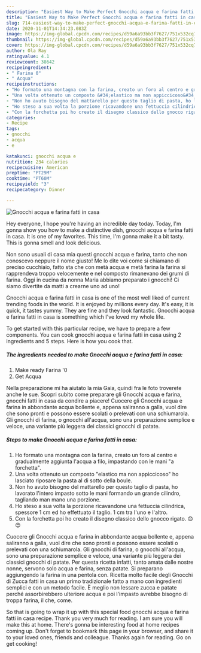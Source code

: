 ```yaml
---
description: "Easiest Way to Make Perfect Gnocchi acqua e farina fatti in casa"
title: "Easiest Way to Make Perfect Gnocchi acqua e farina fatti in casa"
slug: 714-easiest-way-to-make-perfect-gnocchi-acqua-e-farina-fatti-in-casa
date: 2020-11-01T14:34:23.083Z
image: https://img-global.cpcdn.com/recipes/d59a6a93bb3f7627/751x532cq70/gnocchi-acqua-e-farina-fatti-in-casa-recipe-main-photo.jpg
thumbnail: https://img-global.cpcdn.com/recipes/d59a6a93bb3f7627/751x532cq70/gnocchi-acqua-e-farina-fatti-in-casa-recipe-main-photo.jpg
cover: https://img-global.cpcdn.com/recipes/d59a6a93bb3f7627/751x532cq70/gnocchi-acqua-e-farina-fatti-in-casa-recipe-main-photo.jpg
author: Ola Ray
ratingvalue: 4.1
reviewcount: 38642
recipeingredient:
- " Farina 0"
- " Acqua"
recipeinstructions:
- "Ho formato una montagna con la farina, creato un foro al centro e gradualmente aggiunta l&#39;acqua a filo, impastando con le mani &#34;a forchetta&#34;."
- "Una volta ottenuto un composto &#34;elastico ma non appiccicoso&#34; ho lasciato riposare la pasta al di sotto della boule."
- "Non ho avuto bisogno del mattarello per questo taglio di pasta, ho lavorato l&#39;intero impasto sotto le mani formando un grande cilindro, tagliando man mano una porzione."
- "Ho steso a sua volta la porzione ricavandone una fettuccia cilindrica, spessore 1 cm ed ho effettuato il taglio. 1 cm tra l&#39;uno e l&#39;altro."
- "Con la forchetta poi ho creato il disegno classico dello gnocco rigato. 😊😊"
categories:
- Recipe
tags:
- gnocchi
- acqua
- e

katakunci: gnocchi acqua e 
nutrition: 234 calories
recipecuisine: American
preptime: "PT29M"
cooktime: "PT60M"
recipeyield: "3"
recipecategory: Dinner

---
```



![Gnocchi acqua e farina fatti in casa](https://img-global.cpcdn.com/recipes/d59a6a93bb3f7627/751x532cq70/gnocchi-acqua-e-farina-fatti-in-casa-recipe-main-photo.jpg)

Hey everyone, I hope you're having an incredible day today. Today, I'm gonna show you how to make a distinctive dish, gnocchi acqua e farina fatti in casa. It is one of my favorites. This time, I'm gonna make it a bit tasty. This is gonna smell and look delicious.

Non sono usuali di casa mia questi gnocchi acqua e farina, tanto che non conoscevo neppure il nome giusto! Me lo dite voi come si chiamano di preciso cucchiaio, fatto sta che con metà acqua e metà farina la farina si rapprendeva troppo velocemente e nel composto rimanevano dei grumi di farina. Oggi in cucina da nonna Maria abbiamo preparato i gnocchi! Ci siamo divertite da matti a crearne uno ad uno!

Gnocchi acqua e farina fatti in casa is one of the most well liked of current trending foods in the world. It is enjoyed by millions every day. It's easy, it is quick, it tastes yummy. They are fine and they look fantastic. Gnocchi acqua e farina fatti in casa is something which I've loved my whole life.


To get started with this particular recipe, we have to prepare a few components. You can cook gnocchi acqua e farina fatti in casa using 2 ingredients and 5 steps. Here is how you cook that.

<!--inarticleads1-->

##### The ingredients needed to make Gnocchi acqua e farina fatti in casa:

1. Make ready  Farina &#39;0
1. Get  Acqua


Nella preparazione mi ha aiutato la mia Gaia, quindi fra le foto troverete anche le sue. Scopri subito come preparare gli Gnocchi acqua e farina, gnocchi fatti in casa da condire a piacere! Cuocere gli Gnocchi acqua e farina in abbondante acqua bollente e, appena saliranno a galla, vuol dire che sono pronti e possono essere scolati o prelevati con una schiumarola. Gli gnocchi di farina, o gnocchi all&#39;acqua, sono una preparazione semplice e veloce, una variante più leggera dei classici gnocchi di patate. 

<!--inarticleads2-->

##### Steps to make Gnocchi acqua e farina fatti in casa:

1. Ho formato una montagna con la farina, creato un foro al centro e gradualmente aggiunta l&#39;acqua a filo, impastando con le mani &#34;a forchetta&#34;.
1. Una volta ottenuto un composto &#34;elastico ma non appiccicoso&#34; ho lasciato riposare la pasta al di sotto della boule.
1. Non ho avuto bisogno del mattarello per questo taglio di pasta, ho lavorato l&#39;intero impasto sotto le mani formando un grande cilindro, tagliando man mano una porzione.
1. Ho steso a sua volta la porzione ricavandone una fettuccia cilindrica, spessore 1 cm ed ho effettuato il taglio. 1 cm tra l&#39;uno e l&#39;altro.
1. Con la forchetta poi ho creato il disegno classico dello gnocco rigato. 😊😊


Cuocere gli Gnocchi acqua e farina in abbondante acqua bollente e, appena saliranno a galla, vuol dire che sono pronti e possono essere scolati o prelevati con una schiumarola. Gli gnocchi di farina, o gnocchi all&#39;acqua, sono una preparazione semplice e veloce, una variante più leggera dei classici gnocchi di patate. Per questa ricetta infatti, tanto amata dalle nostre nonne, servono solo acqua e farina, senza patate. Si preparano aggiungendo la farina in una pentola con. Ricetta molto facile degli Gnocchi di Zucca fatti in casa un primo tradizionale fatto a mano con ingredienti semplici e con un metodo facile. È meglio non lessare zucca e patate perché assorbirebbero ulteriore acqua e poi l&#39;impasto avrebbe bisogno di troppa farina, il che, come. 

So that is going to wrap it up with this special food gnocchi acqua e farina fatti in casa recipe. Thank you very much for reading. I am sure you will make this at home. There's gonna be interesting food at home recipes coming up. Don't forget to bookmark this page in your browser, and share it to your loved ones, friends and colleague. Thanks again for reading. Go on get cooking!
